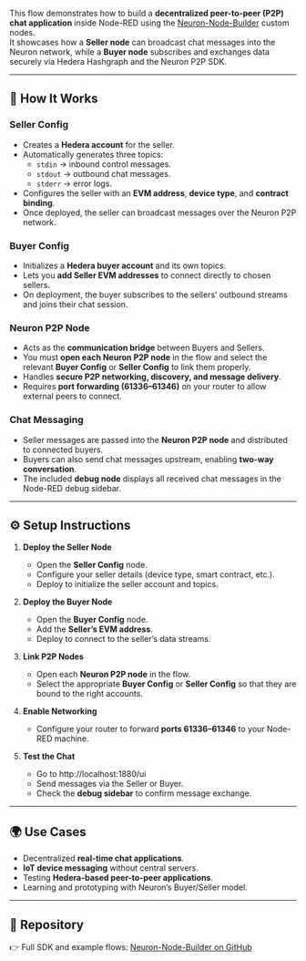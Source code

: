 This flow demonstrates how to build a **decentralized peer-to-peer (P2P) chat application** inside Node-RED using the [Neuron-Node-Builder](https://github.com/NeuronInnovations/neuron-node-builder) custom nodes.  
It showcases how a **Seller node** can broadcast chat messages into the Neuron network, while a **Buyer node** subscribes and exchanges data securely via Hedera Hashgraph and the Neuron P2P SDK.

---

## 🔹 How It Works

### Seller Config
- Creates a **Hedera account** for the seller.  
- Automatically generates three topics:
  - `stdin` → inbound control messages.  
  - `stdout` → outbound chat messages.  
  - `stderr` → error logs.  
- Configures the seller with an **EVM address**, **device type**, and **contract binding**.  
- Once deployed, the seller can broadcast messages over the Neuron P2P network.

### Buyer Config
- Initializes a **Hedera buyer account** and its own topics.  
- Lets you **add Seller EVM addresses** to connect directly to chosen sellers.  
- On deployment, the buyer subscribes to the sellers’ outbound streams and joins their chat session.

### Neuron P2P Node
- Acts as the **communication bridge** between Buyers and Sellers.  
- You must **open each Neuron P2P node** in the flow and select the relevant **Buyer Config** or **Seller Config** to link them properly.  
- Handles **secure P2P networking, discovery, and message delivery**.  
- Requires **port forwarding (61336–61346)** on your router to allow external peers to connect.

### Chat Messaging
- Seller messages are passed into the **Neuron P2P node** and distributed to connected buyers.  
- Buyers can also send chat messages upstream, enabling **two-way conversation**.  
- The included **debug node** displays all received chat messages in the Node-RED debug sidebar.

---

## ⚙️ Setup Instructions

1. **Deploy the Seller Node**
   - Open the **Seller Config** node.  
   - Configure your seller details (device type, smart contract, etc.).  
   - Deploy to initialize the seller account and topics.  

2. **Deploy the Buyer Node**
   - Open the **Buyer Config** node.  
   - Add the **Seller’s EVM address**.  
   - Deploy to connect to the seller’s data streams.  

3. **Link P2P Nodes**
   - Open each **Neuron P2P node** in the flow.  
   - Select the appropriate **Buyer Config** or **Seller Config** so that they are bound to the right accounts.  

4. **Enable Networking**
   - Configure your router to forward **ports 61336–61346** to your Node-RED machine.  

5. **Test the Chat**
   - Go to http://localhost:1880/ui
   - Send messages via the Seller or Buyer.  
   - Check the **debug sidebar** to confirm message exchange.  

---

## 🌍 Use Cases
- Decentralized **real-time chat applications**.  
- **IoT device messaging** without central servers.  
- Testing **Hedera-based peer-to-peer applications**.  
- Learning and prototyping with Neuron’s Buyer/Seller model.  

---

## 🔗 Repository
👉 Full SDK and example flows: [Neuron-Node-Builder on GitHub](https://github.com/NeuronInnovations/neuron-node-builder)  

